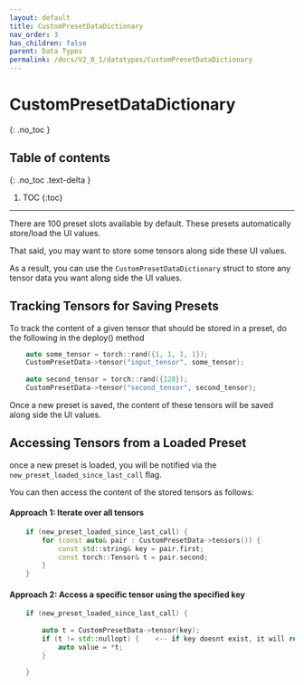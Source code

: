 ```yaml
---
layout: default
title: CustomPresetDataDictionary
nav_order: 3
has_children: false
parent: Data Types
permalink: /docs/V2_0_1/datatypes/CustomPresetDataDictionary
---
```


# CustomPresetDataDictionary
{: .no_toc }

## Table of contents
{: .no_toc .text-delta }

1. TOC
{:toc}

---
There are 100 preset slots available by default. These presets automatically store/load the UI values. 

That said, you may want to store some tensors along side these UI values. 

As a result, you can use the `CustomPresetDataDictionary` struct to store any tensor data you want along side the UI values.

## Tracking Tensors for Saving Presets
To track the content of a given tensor that should be stored in a preset, do the following in the deploy() method

```c++
    auto some_tensor = torch::rand({1, 1, 1, 1});
    CustomPresetData->tensor("input_tensor", some_tensor);
    
    auto second_tensor = torch::rand({128});
    CustomPresetData->tensor("second_tensor", second_tensor);
```

Once a new preset is saved, the content of these tensors will be saved along side the UI values. 

## Accessing Tensors from a Loaded Preset
once a new preset is loaded, you will be notified via the `new_preset_loaded_since_last_call` flag. 

You can then access the content of the stored tensors as follows:

#### Approach 1: Iterate over all tensors
```c++
    if (new_preset_loaded_since_last_call) {
        for (const auto& pair : CustomPresetData->tensors()) {
            const std::string& key = pair.first;
            const torch::Tensor& t = pair.second;
        }
    }
```

#### Approach 2: Access a specific tensor using the specified key
```c++
    if (new_preset_loaded_since_last_call) {
       
        auto t = CustomPresetData->tensor(key);
        if (t != std::nullopt) {    <-- if key doesnt exist, it will return std::nullopt, so ALWAYS check for this
            auto value = *t;
        }

    }
```